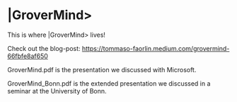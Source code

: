 # |GroverMind>

This is where |GroverMind> lives! 

Check out the blog-post: https://tommaso-faorlin.medium.com/grovermind-66fbfe8af650

GroverMind.pdf is the presentation we discussed with Microsoft.

GroverMind_Bonn.pdf is the extended presentation we discussed in a seminar at the University of Bonn.
